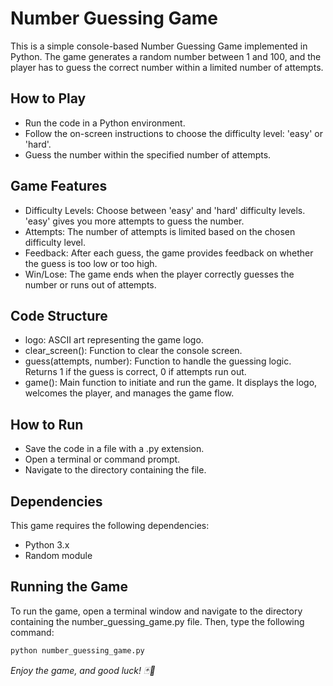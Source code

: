 # Number Guessing Game
This is a simple console-based Number Guessing Game implemented in Python. The game generates a random number between 1 and 100, and the player has to guess the correct number within a limited number of attempts.

## How to Play
- Run the code in a Python environment.
- Follow the on-screen instructions to choose the difficulty level: 'easy' or 'hard'.
- Guess the number within the specified number of attempts.

## Game Features
- Difficulty Levels: Choose between 'easy' and 'hard' difficulty levels. 'easy' gives you more attempts to guess the number.
- Attempts: The number of attempts is limited based on the chosen difficulty level.
- Feedback: After each guess, the game provides feedback on whether the guess is too low or too high.
- Win/Lose: The game ends when the player correctly guesses the number or runs out of attempts.

## Code Structure
- logo: ASCII art representing the game logo.
- clear_screen(): Function to clear the console screen.
- guess(attempts, number): Function to handle the guessing logic. Returns 1 if the guess is correct, 0 if attempts run out.
- game(): Main function to initiate and run the game. It displays the logo, welcomes the player, and manages the game flow.

## How to Run
- Save the code in a file with a .py extension.
- Open a terminal or command prompt.
- Navigate to the directory containing the file.

## Dependencies
This game requires the following dependencies:

- Python 3.x
- Random module

## Running the Game
To run the game, open a terminal window and navigate to the directory containing the number_guessing_game.py file. Then, type the following command:

```bash
python number_guessing_game.py
```


*Enjoy the game, and good luck! 🃏🎉*